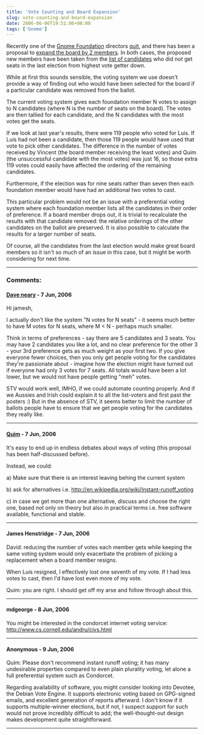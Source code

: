 ```yaml
---
title: 'Vote Counting and Board Expansion'
slug: vote-counting-and-board-expansion
date: 2006-06-06T19:51:06+08:00
tags: ['Gnome']
---
```


Recently one of the [Gnome Foundation](http://foundation.gnome.org/)
directors
[quit](http://tieguy.org/blog/2006/06/01/resigning-from-the-board/), and
there has been a proposal to [expand the board by 2
members](http://mail.gnome.org/archives/foundation-list/2006-June/msg00042.html).
In both cases, the proposed new members have been taken from the [list
of
candidates](http://foundation.gnome.org/vote/results.php?election_id=2)
who did not get seats in the last election from highest vote getter
down.

While at first this sounds sensible, the voting system we use doesn\'t
provide a way of finding out who would have been selected for the board
if a particular candidate was removed from the ballot.

The current voting system gives each foundation member N votes to assign
to N candidates (where N is the number of seats on the board). The votes
are then tallied for each candidate, and the N candidates with the most
votes get the seats.

If we look at last year\'s results, there were 119 people who voted for
Luis. If Luis had not been a candidate, then those 119 people would have
used that vote to pick other candidates. The difference in the number of
votes received by Vincent (the board member receiving the least votes)
and Quim (the unsuccessful candidate with the most votes) was just 16,
so those extra 119 votes could easily have affected the ordering of the
remaining candidates.

Furthermore, if the election was for nine seats rather than seven then
each foundation member would have had an additional two votes to cast.

This particular problem would not be an issue with a preferential voting
system where each foundation member lists all the candidates in their
order of preference. If a board member drops out, it is trivial to
recalculate the results with that candidate removed: the relative
orderings of the other candidates on the ballot are preserved. It is
also possible to calculate the results for a larger number of seats.

Of course, all the candidates from the last election would make great
board members so it isn\'t so much of an issue in this case, but it
might be worth considering for next time.

---
### Comments:
#### [Dave neary](http://blogs.gnome.org/bolsh) - <time datetime="2006-06-07 02:33:39">7 Jun, 2006</time>


Hi jamesh,

I actually don\'t like the system \"N votes for N seats\" - it seems
much better to have M votes for N seats, where M \< N - perhaps much
smaller.

Think in terms of preferences - say there are 5 candidates and 3 seats.
You may have 2 candidates you like a lot, and no clear preference for
the other 3 - your 3rd preference gets as much weight as your first two.
If you give everyone fewer choices, then you only get people voting for
the candidates they\'re passionate about - imagine how the election
might have turned out if everyone had only 3 votes for 7 seats. All
totals would have been a lot lower, but we would not have people getting
\"meh\" votes.

STV would work well, IMHO, if we could automate counting properly. And
if we Aussies and Irish could explain it to all the list-voters and
first past the posters :) But in the absence of STV, it seems better to
limit the number of ballots people have to ensure that we get people
voting for the candidates they really like.

---
#### [Quim](http://desdeamericaconamor.org) - <time datetime="2006-06-07 10:04:26">7 Jun, 2006</time>

It\'s easy to end up in endless debates about ways of voting (this
proposal has been half-discussed before).

Instead, we could:

a\) Make sure that there is an interest leaving behing the current
system

b\) ask for alternatives i.e.
<http://en.wikipedia.org/wiki/Instant-runoff_voting>

c\) in case we get more than one alternative, discuss and choose the
right one, based not only on theory but also in practical terms i.e.
free software available, functional and stable.

---
#### James Henstridge - <time datetime="2006-06-07 12:41:05">7 Jun, 2006</time>

David: reducing the number of votes each member gets while keeping the
same voting system would only exacerbate the problem of picking a
replacement when a board member resigns.

When Luis resigned, I effectively lost one seventh of my vote. If I had
less votes to cast, then I\'d have lost even more of my vote.

Quim: you are right. I should get off my arse and follow through about
this.

---
#### mdgeorge - <time datetime="2006-06-08 03:38:41">8 Jun, 2006</time>

You might be interested in the condorcet internet voting service:
<http://www.cs.cornell.edu/andru/civs.html>

---
#### Anonymous - <time datetime="2006-06-09 13:23:24">9 Jun, 2006</time>

Quim: Please don\'t recommend instant runoff voting; it has many
undesirable properties compared to even plain plurality voting, let
alone a full preferential system such as Condorcet.

Regarding availability of software, you might consider looking into
Devotee, the Debian Vote Engine. It supports electronic voting based on
GPG-signed emails, and excellent generation of reports afterward. I
don\'t know if it supports multiple-winner elections, but if not, I
suspect support for such would not prove incredibly difficult to add;
the well-thought-out design makes development quite straightforward.

---
